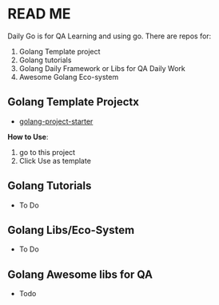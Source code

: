 # READ ME

Daily Go is for QA Learning and using go.
There are repos for:
1. Golang Template project
2. Golang tutorials
3. Golang Daily Framework or Libs for QA Daily Work
4. Awesome Golang Eco-system

## Golang Template Projectx

- [golang-project-starter]( https://github.com/fluent-qa/fluentqa-gotpl.git)

**How to Use**:
1. go to this project
2. Click Use as template


## Golang Tutorials

- To Do

## Golang Libs/Eco-System

- To Do

## Golang Awesome libs for QA

- Todo
